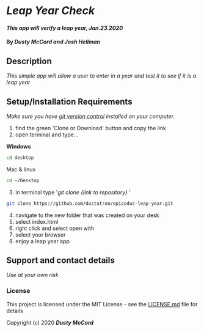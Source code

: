 # _Leap Year Check_

#### _This app will verify a leap year, Jan.23.2020_

#### By _**Dusty McCord and Josh Hellman**_

## Description

_This simple app will allow a user to enter in a year and test it to see if it is a leap year_

## Setup/Installation Requirements

_Make sure you have [git version control](https://git-scm.com/downloads) installed on your computer._

1. find the green 'Clone or Download' button and copy the link
2. open terminal and type...

**Windows**
```sh 
cd desktop
```

 Mac & linux 
 ```sh
 cd ~/Desktop
 ```

 3. in terminal type '_git clone {link to repository}_ '

```sh
git clone https://github.com/dustatron/epicodus-leap-year.git
```

4. navigate to the new folder that was created on your desk
5. select index.html
6. right click and select open with
7. select your browser
8. enjoy a leap year app

## Support and contact details

_Use at your own risk_


### License

This project is licensed under the MIT License - see the [LICENSE.md](LICENSE.md) file for details

Copyright (c) 2020 **_Dusty McCord_**
